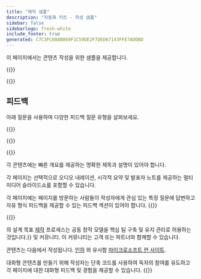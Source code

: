 ```yaml
---
title: "제작 샘플"
description: "자동화 키트 - 작성 샘플"
sidebar: false
sidebarlogo: fresh-white
include_footer: true
generated: C7C3FC08AB869F1C59DE2F7DED67143FFE7ADDBD
---
```


<div class="optional">

이 페이지에서는 콘텐츠 작성을 위한 샘플을 제공합니다.

</div>

{{<presentation slides="1,2">}}

<div class="optional">

{{<presentationStyles>}}

## 피드백

아래 질문을 사용하여 다양한 피드백 질문 유형을 살펴보세요.

{{<questions name="/content/ko/contribution/sample.json" completed="질문을 완료해 주셔서 감사합니다" showNavigationButtons="false" locale="ko">}}

</div>

</div>

{{<slideStyles>}}

{{<slide  id="slide1" audio="authoring/overview.mp3?v=1" description="Authoring Overview" localImage="/images/illustrations/Authoring-Overview.svg" >}}

각 콘텐츠에는 빠른 개요를 제공하는 명확한 제목과 설명이 있어야 합니다.

각 페이지는 선택적으로 오디오 내레이션, 시각적 요약 및 발표자 노트를 제공하는 멀티미디어 슬라이드쇼를 포함할 수 있습니다.

각 페이지에는 페이지를 방문하는 사람들이 작성자에게 관심 있는 특정 질문에 답변하고 자유 형식 피드백을 제공할 수 있는 피드백 섹션이 있어야 합니다.
{{</slide>}}

{{<slide  id="slide2" audio="authoring/goals.mp3" description="Authoring Goals" localImage="/images/illustrations/Authoring-Goals.svg" >}}

의 설계 목표 [제작](/ko/contribution/authoring) 프로세스는 공동 창작 모델을 핵심 팀 구축 및 유지 관리로 허용하는 것입니다.<product-name>}} 및 커뮤니티. 이 커뮤니티는 고객 또는 파트너와 함께할 수 있습니다.

콘텐츠는 다음에서 작성됩니다. [인하](https://learn.microsoft.com/contribute/markdown-reference) 와 유사함 [마이크로소프트 런 사이트](https://learn.microsoft.com).

대화형 콘텐츠를 만들기 위해 작성자는 단축 코드를 사용하여 독자의 참여를 유도하고 각 페이지에 대한 대화형 피드백 및 경험을 제공할 수 있습니다.
{{</slide>}}
